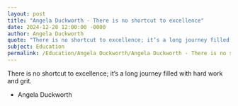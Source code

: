 ```yaml
---
layout: post
title: "Angela Duckworth - There is no shortcut to excellence"
date: 2024-12-28 12:00:00 -0000
author: Angela Duckworth
quote: "There is no shortcut to excellence; it’s a long journey filled with hard work and grit."
subject: Education
permalink: /Education/Angela Duckworth/Angela Duckworth - There is no shortcut to excellence
---
```


There is no shortcut to excellence; it’s a long journey filled with hard work and grit.

- Angela Duckworth
